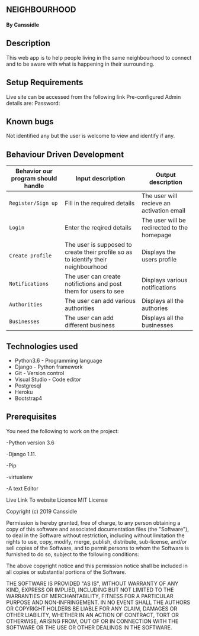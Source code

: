 ## NEIGHBOURHOOD

#### By **Canssidle** 

## Description
This web app is to help people living in the same neighbourhood to connect and to be aware with what is happening in their surrounding.

## Setup Requirements
Live site can be accessed from the following link Pre-configured Admin details are: Password:

## Known bugs
Not identified any but the user is welcome to view and identify if any.

## Behaviour Driven Development

| Behavior our program should handle | Input description |  Output description
| --- | --- | --- |
| `Register/Sign up` | Fill in the required details | The user will recieve an activation email
| `Login` |Enter the reqired details |  The user will be redirected to the homepage
| `Create profile` | The user is supposed to create their profile so as to identify their neighbourhood | Displays the users profile
| `Notifications`|The user can create notifictions and post them for users to see | Displays various notifications
| `Authorities`|The user can add various authorities | Displays all the authories
| `Businesses` | The user can add different business | Displays all the businesses


## Technologies used
 - Python3.6 - Programming language
 - Django - Python framework
 - Git - Version control
 - Visual Studio - Code editor
 - Postgresql
 - Heroku
 - Bootstrap4

## Prerequisites
You need the following to work on the project:

-Python version 3.6

-Django 1.11.

-Pip

-virtualenv

-A text Editor

Live Link To website
Licence
MIT License

Copyright (c) 2019 Canssidle 

Permission is hereby granted, free of charge, to any person obtaining a copy of this software and associated documentation files (the "Software"), to deal in the Software without restriction, including without limitation the rights to use, copy, modify, merge, publish, distribute, sub-license, and/or sell copies of the Software, and to permit persons to whom the Software is furnished to do so, subject to the following conditions:

The above copyright notice and this permission notice shall be included in all copies or substantial portions of the Software.

THE SOFTWARE IS PROVIDED "AS IS", WITHOUT WARRANTY OF ANY KIND, EXPRESS OR IMPLIED, INCLUDING BUT NOT LIMITED TO THE WARRANTIES OF MERCHANTABILITY, FITNESS FOR A PARTICULAR PURPOSE AND NON-INFRINGEMENT. IN NO EVENT SHALL THE AUTHORS OR COPYRIGHT HOLDERS BE LIABLE FOR ANY CLAIM, DAMAGES OR OTHER LIABILITY, WHETHER IN AN ACTION OF CONTRACT, TORT OR OTHERWISE, ARISING FROM, OUT OF OR IN CONNECTION WITH THE SOFTWARE OR THE USE OR OTHER DEALINGS IN THE SOFTWARE.